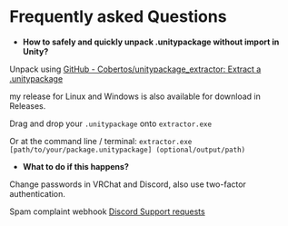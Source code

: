 # Frequently asked Questions

- **How to safely and quickly unpack .unitypackage without import in Unity?**

Unpack using [GitHub - Cobertos/unitypackage_extractor: Extract a .unitypackage](https://github.com/Cobertos/unitypackage_extractor)

my release for Linux and Windows is also available for download in Releases.

Drag and drop your `.unitypackage` onto `extractor.exe`

Or at the command line / terminal: `extractor.exe [path/to/your/package.unitypackage] (optional/output/path)`

- **What to do if this happens?**

Change passwords in VRChat and Discord, also use two-factor authentication.

Spam complaint webhook [Discord Support requests](https://support.discord.com/hc/en-us/requests/new)
